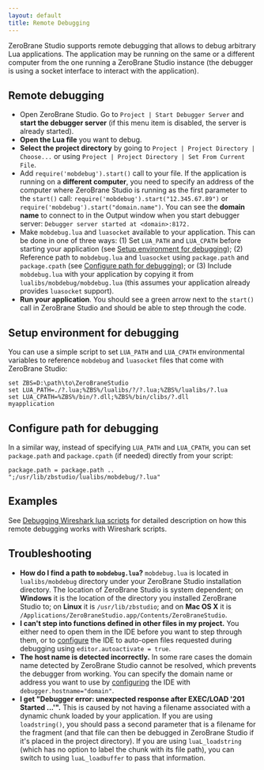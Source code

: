 ```yaml
---
layout: default
title: Remote Debugging
---
```


ZeroBrane Studio supports remote debugging that allows to debug arbitrary Lua applications.
The application may be running on the same or a different computer from the one running a ZeroBrane Studio instance
(the debugger is using a socket interface to interact with the application).

## Remote debugging

* Open ZeroBrane Studio. 
Go to `Project | Start Debugger Server` and **start the debugger server** (if this menu item is disabled, the server is already started).
* **Open the Lua file** you want to debug.
* **Select the project directory** by going to `Project | Project Directory | Choose...`
or using `Project | Project Directory | Set From Current File`.
* Add `require('mobdebug').start()` call to your file.
If the application is running on a **different computer**, you need to specify an address of the computer where ZeroBrane Studio is running as the first parameter to the `start()` call: `require('mobdebug').start("12.345.67.89")` or `require('mobdebug').start("domain.name")`.
You can see the **domain name** to connect to in the Output window when you start debugger server: `Debugger server started at <domain>:8172.`
* Make `mobdebug.lua` and `luasocket` available to your application. This can be done in one of three ways:
(1) Set `LUA_PATH` and `LUA_CPATH` before starting your application (see [Setup environment for debugging](#setup_environment_for_debugging));
(2) Reference path to `mobdebug.lua` and `luasocket` using `package.path` and `package.cpath` (see [Configure path for debugging](#configure_path_for_debugging)); or
(3) Include `mobdebug.lua` with your application by copying it from `lualibs/mobdebug/mobdebug.lua` (this assumes your application already provides `luasocket` support).
* **Run your application**. You should see a green arrow next to the `start()` call in ZeroBrane Studio and should be able to step through the code.

## Setup environment for debugging

You can use a simple script to set `LUA_PATH` and `LUA_CPATH` environmental variables to reference `mobdebug` and `luasocket` files that come with ZeroBrane Studio:

    set ZBS=D:\path\to\ZeroBraneStudio
    set LUA_PATH=./?.lua;%ZBS%/lualibs/?/?.lua;%ZBS%/lualibs/?.lua
    set LUA_CPATH=%ZBS%/bin/?.dll;%ZBS%/bin/clibs/?.dll
    myapplication

## Configure path for debugging

In a similar way, instead of specifying `LUA_PATH` and `LUA_CPATH`, you can set `package.path` and `package.cpath` (if needed) directly from your script:

    package.path = package.path .. ";/usr/lib/zbstudio/lualibs/mobdebug/?.lua"

## Examples

See [Debugging Wireshark lua scripts](http://notebook.kulchenko.com/zerobrane/debugging-wireshark-lua-scripts-with-zerobrane-studio) for detailed description on how this remote debugging works with Wireshark scripts.

## Troubleshooting

* **How do I find a path to `mobdebug.lua`?**
`mobdebug.lua` is located in `lualibs/mobdebug` directory under your ZeroBrane Studio installation directory.
The location of ZeroBrane Studio is system dependent; on **Windows** it is the location of the directory you installed ZeroBrane Studio to; on **Linux** it is `/usr/lib/zbstudio`; and on **Mac OS X** it is `/Applications/ZeroBraneStudio.app/Contents/ZeroBraneStudio`.
* **I can't step into functions defined in other files in my project.**
You either need to open them in the IDE before you want to step through them, or to [configure](doc-configuration.html) the IDE to auto-open files requested during debugging using `editor.autoactivate = true`.
* **The host name is detected incorrectly.**
In some rare cases the domain name detected by ZeroBrane Studio cannot be resolved, which prevents the debugger from working.
You can specify the domain name or address you want to use by [configuring](doc-configuration.html) the IDE with `debugger.hostname="domain"`.
* **I get "Debugger error: unexpected response after EXEC/LOAD '201 Started ...'".**
This is caused by not having a filename associated with a dynamic chunk loaded by your application.
If you are using `loadstring()`, you should pass a second parameter that is a filename for the fragment (and that file can then be debugged in ZeroBrane Studio if it's placed in the project directory).
If you are using `luaL_loadstring` (which has no option to label the chunk with its file path), you can switch to using `luaL_loadbuffer` to pass that information.
